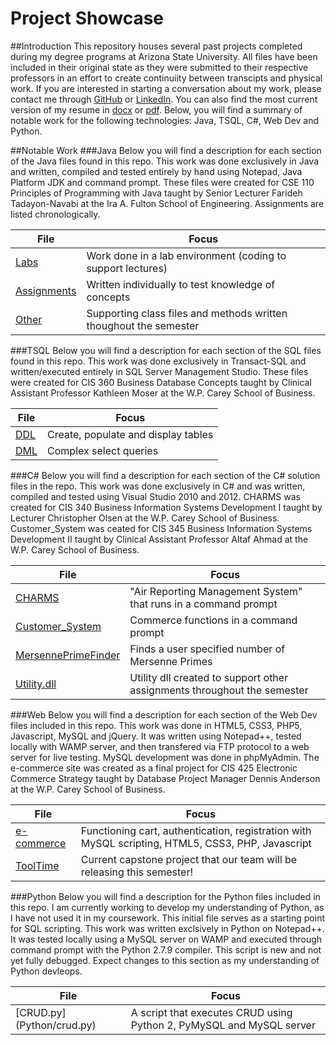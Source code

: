 # Project Showcase

##Introduction
This repository houses several past projects completed during my degree programs at Arizona State University. All files have been included in their original state as they were submitted to their respective professors in an effort to create continuiity between transcipts and physical work. If you are interested in starting a conversation about my work, please contact me through [GitHub](https://github.com/brlacquement) or [LinkedIn](www.linkedin.com/in/brandonlacquement/en). You can also find the most current version of my resume in [docx](Resume/Resume2015_FINAL.docx) or [pdf](Resume2015_FINAL.pdf). Below, you will find a summary of notable work for the following technologies: Java, TSQL, C#, Web Dev and Python.

##Notable Work
###Java
Below you will find a description for each section of the Java files found in this repo. This work was done exclusively in Java and written, compiled and tested entirely by hand using Notepad, Java Platform JDK and command prompt. These files were created for CSE 110 Principles of Programming with Java taught by Senior Lecturer Farideh Tadayon-Navabi at the Ira A. Fulton School of Engineering. Assignments are listed chronologically.

File | Focus
--- | ---
[Labs](Java/Labs) | Work done in a lab environment (coding to support lectures)
[Assignments](Java/Assignments) | Written individually to test knowledge of concepts
[Other](Java/Other) | Supporting class files and methods written thoughout the semester

###TSQL
Below  you will find a description for each section of the SQL files found in this repo. This work was done exclusively in Transact-SQL and written/executed entirely in SQL Server Management Studio. These files were created for CIS 360 Business Database Concepts taught by Clinical Assistant Professor Kathleen Moser at the W.P. Carey School of Business.

File | Focus
--- | ---
[DDL](TSQL/DDL) | Create, populate and display tables
[DML](TSQL/DML) | Complex select queries

###C\# 
Below you will find a description for each section of the C# solution files in the repo. This work was done exclusively in C# and was written, compiled and tested using Visual Studio 2010 and 2012. CHARMS was created for CIS 340 Business Information Systems Development I taught by Lecturer Christopher Olsen at the W.P. Carey School of Business. Customer_System was ceated for CIS 345 Business Information Systems Development II taught by Clinical Assistant Professor Altaf Ahmad at the W.P. Carey School of Business.

File | Focus
--- | ---
[CHARMS](C#/CHARMS/CHARMS.sln) | "Air Reporting Management System" that runs in a command prompt
[Customer_System](C#/Customer_System/FinalProject340.sln) | Commerce functions in a command prompt
[MersennePrimeFinder](C#/MersennePrimeFinder/MersennePrimeFinder.sln) | Finds a user specified number of Mersenne Primes
[Utility.dll](C#/CHARMS/bin/debug/UtilityLibrary.dll) | Utility dll created to support other assignments throughout the semester

###Web
Below you will find a description for each section of the Web Dev files included in this repo. This work was done in HTML5, CSS3, PHP5, Javascript, MySQL and jQuery. It was written using Notepad++, tested locally with WAMP server, and then transfered via FTP protocol to a web server for live testing. MySQL development was done in phpMyAdmin. The e-commerce site was created as a final project for CIS 425 Electronic Commerce Strategy taught by Database Project Manager Dennis Anderson at the W.P. Carey School of Business. 

File | Focus
--- | ---
[e-commerce](Web/e-commerce) | Functioning cart, authentication, registration with MySQL scripting, HTML5, CSS3, PHP, Javascript
[ToolTime](https://github.com/asu-cis-capstone/tooltime) | Current capstone project that our team will be releasing this semester!

###Python
Below you will find a description for the Python files included in this repo. I am currently working to develop my understanding of Python, as I have not used it in my coursework. This initial file serves as a starting point for SQL scripting. This work was written exclsively in Python on Notepad++. It was tested locally using a MySQL server on WAMP and executed through command prompt with the Python 2.7.9 compiler. This script is new and not yet fully debugged. Expect changes to this section as my understanding of Python devleops.

File | Focus
--- | ---
[CRUD.py] (Python/crud.py) | A script that executes CRUD using Python 2, PyMySQL and MySQL server

